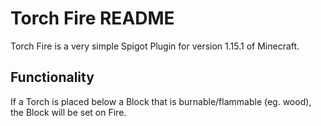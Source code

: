 # Torch Fire README
Torch Fire is a very simple Spigot Plugin for version 1.15.1 of Minecraft.
## Functionality
If a Torch is placed below a Block that is burnable/flammable (eg. wood), the Block will be set on Fire.
